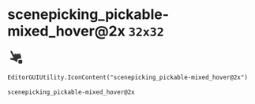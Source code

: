 # scenepicking_pickable-mixed_hover@2x `32x32`
<img src="/img/scenepicking_pickable-mixed_hover@2x.png" width=32 height=32>

``` CSharp
EditorGUIUtility.IconContent("scenepicking_pickable-mixed_hover@2x")
```
```
scenepicking_pickable-mixed_hover@2x
```
